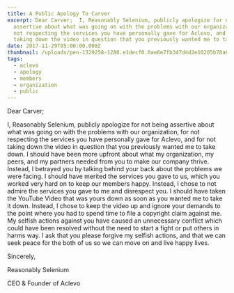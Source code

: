 ```yaml
---
title: A Public Apology To Carver
excerpt: Dear Carver;  I, Reasonably Selenium, publicly apologize for not being
  assertive about what was going on with the problems with our organization, for
  not respecting the services you have personally gave for Aclevo, and for not
  taking down the video in question that you previously wanted me to take down.
date: 2017-11-29T05:00:00.000Z
thumbnail: /uploads/pen-1329258-1280.e1decf0.0ae6e7fb347d4d2e10205b78a0c27b85.jpg
tags:
  - aclevo
  - apology
  - members
  - organization
  - public
---
```

Dear Carver;

I, Reasonably Selenium, publicly apologize for not being assertive about what was going on with the problems with our organization, for not respecting the services you have personally gave for Aclevo, and for not taking down the video in question that you previously wanted me to take down. I should have been more upfront about what my organization, my peers, and my partners needed from you to make our company thrive. Instead, I betrayed you by talking behind your back about the problems we were facing. I should have merited the services you gave to us, which you worked very hard on to keep our members happy. Instead, I chose to not admire the services you gave to me and disrespect you. I should have taken the YouTube Video that was yours down as soon as you wanted me to take it down. Instead, I chose to keep the video up and ignore your demands to the point where you had to spend time to file a copyright claim against me. My selfish actions against you have caused an unnecessary conflict which could have been resolved without the need to start a fight or put others in harms way. I ask that you please forgive my selfish actions, and that we can seek peace for the both of us so we can move on and live happy lives.

Sincerely,

Reasonably Selenium

CEO & Founder of Aclevo